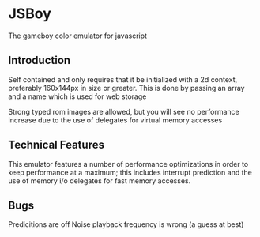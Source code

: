 JSBoy
=====

The gameboy color emulator for javascript

Introduction
------------
Self contained and only requires that it be initialized with a 2d context, preferably 160x144px 
in size or greater.  This is done by passing an array and a name which is used for web storage

Strong typed rom images are allowed, but you will see no performance increase
due to the use of delegates for virtual memory accesses


Technical Features
------------------
This emulator features a number of performance optimizations in order to keep
performance at a maximum;  this includes interrupt prediction and the use of
memory i/o delegates for fast memory accesses.

Bugs
----
Predicitions are off
Noise playback frequency is wrong (a guess at best)
